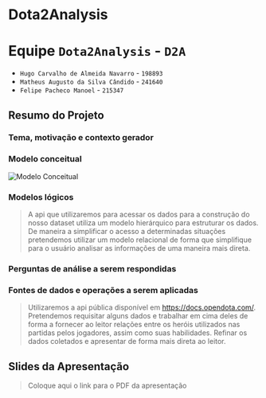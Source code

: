 # Dota2Analysis

# Equipe `Dota2Analysis` - `D2A`
* `Hugo Carvalho de Almeida Navarro` - `198893`
* `Matheus Augusto da Silva Cândido` - `241640`
* `Felipe Pacheco Manoel` - `215347`

## Resumo do Projeto

### Tema, motivação e contexto gerador

### Modelo conceitual
![Modelo Conceitual](images/conceitual.png)

### Modelos lógicos

> A api que utilizaremos para acessar os dados para a construção do nosso dataset utiliza um modelo hierárquico para estruturar os dados. De maneira a simplificar o acesso a determinadas situações pretendemos utilizar um modelo relacional de forma que simplifique para o usuário analisar as informações de uma maneira mais direta.

### Perguntas de análise a serem respondidas

### Fontes de dados e operações a serem aplicadas

> Utilizaremos a api pública disponível em https://docs.opendota.com/. Pretendemos requisitar alguns dados e trabalhar em cima deles de forma a fornecer ao leitor relações entre os heróis utilizados nas partidas pelos jogadores, assim como suas habilidades. Refinar os dados coletados e apresentar de forma mais direta ao leitor.


## Slides da Apresentação
> Coloque aqui o link para o PDF da apresentação
